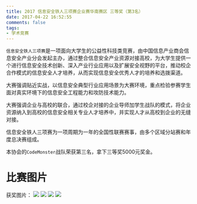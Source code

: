 ```yaml
---
title: 2017 信息安全铁人三项赛企业赛华南赛区 三等奖（第3名）
date: 2017-04-22 16:52:55
comments: false
tags:
- 学术竞赛
---
```


`信息安全铁人三项赛`是一项面向大学生的公益性科技类竞赛，由中国信息产业商会信息安全产业分会发起主办，通过整合信息安全产业资源对接高校，为大学生提供一个进行信息安全技术创新、深入产业行业应用以及扩展安全视野的平台，推动校企合作模式的信息安全人才培养，从而实现信息安全优秀人才的培养和选拨渠道。

大赛强调贴近实战，以信息安全典型行业应用场景为大赛环境，重点检验参赛学生面对真实环境下的信息安全工程能力和攻防技术能力。

大赛强调企业与高校的联合，通过校企对接的企业导师加学生战队的模式，将企业资源纳入到高校的信息安全相关专业人才培养中，并实现人才从高校到企业的无缝对接。

信息安全铁人三项赛为一项周期为一年的全国性联赛赛事，由多个区域分站赛和年度总决赛组成。

本协会的`CodeMonster`战队荣获第三名，拿下三等奖5000元奖金。

# 比赛图片

获奖图片：
![](1.jpg)
![](2.jpg)
![](11.jpg)
![](12.jpg)
